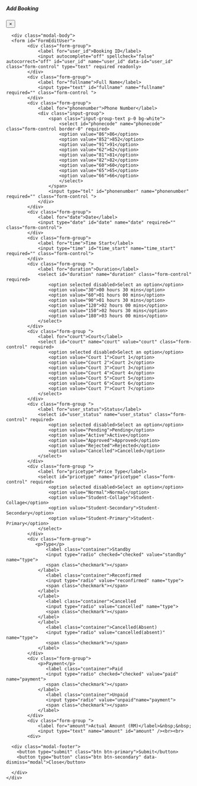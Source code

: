 
<!-- Modal Header -->
<div class="modal fade" id="myModal" tabindex="-1" role="dialog" data-target="myModal" data-id="booking" aria-labelledby="myModalCenterTitle" aria-hidden="true">
  <div class="modal-dialog modal-dialog-centered" role="document">
    <div class="modal-content">
      <div class="modal-header">
        <h5 class="modal-title" id="myModalCenterTitle">Add Booking</h5>
        <button type="button" class="close" data-dismiss="modal" aria-label="Close">
          <span aria-hidden="true">×</span>
        </button>
      </div>

<!-- Modal Body -->
      <div class="modal-body">
	  <form id="FormEditUser">
	        <div class="form-group">
				<label for="user_id">Booking ID</label>
				<input autocomplete="off" spellcheck="false" autocorrect="off" id="user_id" name="user_id" data-id="user_id" class="form-control" type="text" required readonly>
			</div>
			<div class="form-group">
				<label for="fullname">Full Name</label>
				<input type="text" id="fullname" name="fullname" required="" class="form-control ">
			</div>
			<div class="form-group">
				<label for="phonenumber">Phone Number</label>
				<div class="input-group">
					<span class="input-group-text p-0 bg-white">
						<select id="phonecode" name="phonecode" class="form-control border-0" required>
					    <option value="86">86</option>
					    <option value="852">852</option>
					    <option value="91">91</option>
					    <option value="62">62</option>
					    <option value="81">81</option>
					    <option value="82">82</option>
						<option value="60">60</option>
					    <option value="65">65</option>
					    <option value="66">66</option>
				        </select>
					</span>
					<input type="tel" id="phonenumber" name="phonenumber" required="" class="form-control ">
				</div>
			</div>
			<div class="form-group">
				<label for="date">Date</label>
				<input type="date" id="date" name="date" required="" class="form-control">
			</div>
			<div class="form-group">
				<label for="time">Time Start</label>
				<input type="time" id="time_start" name="time_start" required="" class="form-control">
			</div>
			<div class="form-group ">
				<label for="duration">Duration</label>
				<select id="duration" name="duration" class="form-control" required>
					<option selected disabled>Select an option</option>
					<option value="30">00 hours 30 mins</option>
					<option value="60">01 hours 00 mins</option>
					<option value="90">01 hours 30 mins</option>
					<option value="120">02 hours 00 mins</option>
					<option value="150">02 hours 30 mins</option>
					<option value="180">03 hours 00 mins</option>
				</select>
			</div>
			<div class="form-group ">
				<label for="court">Court</label>
				<select id="court" name="court" value="court" class="form-control" required>
					<option selected disabled>Select an option</option>
					<option value="Court 1">Court 1</option>
					<option value="Court 2">Court 2</option>
					<option value="Court 3">Court 3</option>
					<option value="Court 4">Court 4</option>
					<option value="Court 5">Court 5</option>
					<option value="Court 6">Court 6</option>
					<option value="Court 7">Court 7</option>
				</select>
			</div>
			<div class="form-group ">
				<label for="user_status">Status</label>
				<select id="user_status" name="user_status" class="form-control" required>
					<option selected disabled>Select an option</option>
					<option value="Pending">Pending</option>
					<option value="Active">Active</option>
					<option value="Approved">Approved</option>
					<option value="Rejected">Rejected</option>
					<option value="Cancelled">Cancelled</option>
				</select>
			</div>
			<div class="form-group ">
				<label for="pricetype">Price Type</label>
				<select id="pricetype" name="pricetype" class="form-control" required>
					<option selected disabled>Select an option</option>
					<option value="Normal">Normal</option>
					<option value="Student-Collage">Student-Collage</option>
					<option value="Student-Secondary">Student-Secondary</option>
					<option value="Student-Primary">Student-Primary</option>
				</select>
			</div>
			<div class="form-group">
			   <p>Type</p>
	               <label class="container">Standby
				   <input type="radio" checked="checked" value="standby" name="type">
                   <span class="checkmark"></span>
                </label>
                   <label class="container">Reconfirmed
				   <input type="radio" value="reconfirmed" name="type">
                   <span class="checkmark"></span>
                </label>
				</label>
                   <label class="container">Cancelled
				   <input type="radio" value="cancelled" name="type">
                   <span class="checkmark"></span>
                </label>
				</label>
                   <label class="container">Cancelled(Absent)
				   <input type="radio" value="cancelled(absent)" name="type">
                   <span class="checkmark"></span>
                </label>
			</div>
			<div class="form-group">
			    <p>Payment</p>
	               <label class="container">Paid
				   <input type="radio" checked="checked" value="paid" name="payment">
                   <span class="checkmark"></span>
                </label>
                   <label class="container">Unpaid
				   <input type="radio" value="unpaid"name="payment">
                   <span class="checkmark"></span>
                </label>
			</div>
			<div class="form-group ">
				<label for="amount">Actual Amount (RM)</label>&nbsp;&nbsp;
				<input type="text" name="amount" id="amount" /><br><br>
			<div>

<!-- Modal Footer -->
      <div class="modal-footer">
	    <button type="submit" class="btn btn-primary">Submit</button>
        <button type="button" class="btn btn-secondary" data-dismiss="modal">Close</button>
        
      </div>
    </div>
  </div>
</div>
